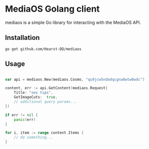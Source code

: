 # MediaOS Golang client

mediaos is a simple Go library for interacting with the MediaOS API. 

## Installation 

`go get github.com/Hearst-DD/mediaos`

## Usage

```go

var api = mediaos.New(mediaos.Cosmo, "qu9jcw5ndadqcgna8wtw8wdc")

content, err := api.GetContent(mediaos.Request{
	Title: "sex tips",
	GetImageCuts:  true,
	// additional query params...
})

if err != nil {
	panic(err)
}

for i, item := range content.Items {
	// do something...
}

```